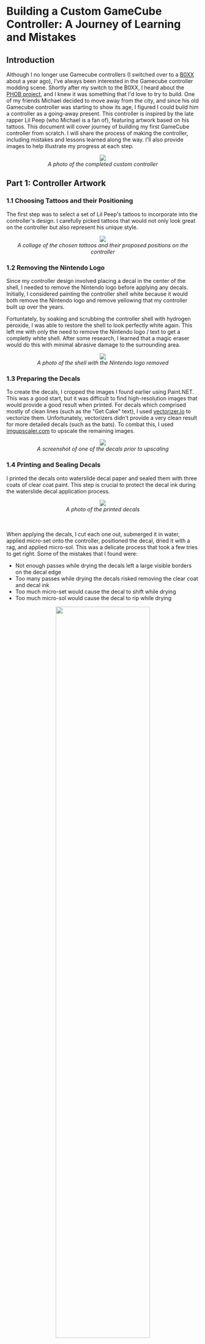 # Building a Custom GameCube Controller: A Journey of Learning and Mistakes

## Introduction

Although I no longer use Gamecube controllers (I switched over to a [B0XX](https://b0xx.com/) about a year ago), I've always been interested in the Gamecube controller modding scene. Shortly after my switch to the B0XX, I heard about the [PHOB project](https://github.com/PhobGCC/PhobGCC-doc), and I knew it was something that I'd love to try to build. One of my friends Michael decided to move away from the city, and since his old Gamecube controller was starting to show its age, I figured I could build him a controller as a going-away present. This controller is inspired by the late rapper Lil Peep (who Michael is a fan of), featuring artwork based on his tattoos. This document will cover journey of building my first GameCube controller from scratch. I will share the process of making the controller, including mistakes and lessons learned along the way. I'll also provide images to help illustrate my progress at each step.

<center><img src="picture1.JPEG"></center>

<center><i>A photo of the completed custom controller</i></center>

## Part 1: Controller Artwork

### 1.1 Choosing Tattoos and their Positioning

The first step was to select a set of Lil Peep's tattoos to incorporate into the controller's design. I carefully picked tattoos that would not only look great on the controller but also represent his unique style.

<center><img src="picture3.JPEG"></center>

<center><i>A collage of the chosen tattoos and their proposed positions on the controller</i></center>

### 1.2 Removing the Nintendo Logo

Since my controller design involved placing a decal in the center of the shell, I needed to remove the Nintendo logo before applying any decals. Initially, I considered painting the controller shell white because it would both remove the Nintendo logo and remove yellowing that my controller built up over the years.

Fortuntately, by soaking and scrubbing the controller shell with hydrogen peroxide, I was able to restore the shell to look perfectly white again. This left me with only the need to remove the Nintendo logo / text to get a completly white shell. After some research, I learned that a magic eraser would do this with minimal abrasive damage to the surrounding area.

<center><img src="picture2.JPEG"></center>

<center><i>A photo of the shell with the Nintendo logo removed</i></center>

### 1.3 Preparing the Decals

To create the decals, I cropped the images I found earlier using Paint.NET. This was a good start, but it was difficult to find high-resolution images that would provide a good result when printed. For decals which comprised mostly of clean lines (such as the "Get Cake" text), I used [vectorizer.io](vectorizer.io) to vectorize them. Unfortunately, vectorizers didn't provide a very clean result for more detailed decals (such as the bats). To combat this, I used [imgupscaler.com](imgupscaler.com) to upscale the remaining images.

<center><img src="picture4.JPG"></center>

<center><i>A screenshot of one of the decals prior to upscaling</i></center>

### 1.4 Printing and Sealing Decals

I printed the decals onto waterslide decal paper and sealed them with three coats of clear coat paint. This step is crucial to protect the decal ink during the waterslide decal application process.

<center><img src="picture5.JPEG"></center>

<center><i>A photo of the printed decals</i></center>
<br/><br/>

When applying the decals, I cut each one out, submerged it in water, applied micro-set onto the controller, positioned the decal, dried it with a rag, and applied micro-sol. This was a delicate process that took a few tries to get right. Some of the mistakes that I found were:
- Not enough passes while drying the decals left a large visible borders on the decal edge
- Too many passes while drying the decals risked removing the clear coat and decal ink
- Too much micro-set would cause the decal to shift while drying
- Too much micro-sol would cause the decal to rip while drying

<center><img src="picture6.JPEG"  width=70% height=70%></center>

<center><i>A series of photos showing the decal application process</i></center>

### 1.5 Clear Coat Application and Safety Precautions

After applying the decals, I used a 2K automotive clear coat to seal and protect them. 2K paint is a two-component paint that, when mixed, creates a durable and high-gloss finish. 2K clear paint was necessary to provide a smooth enough finish for comfortable use and to protect against degradation from oily hands. Unfortunately, 2K paint is also highly toxic, so I took precautions by wearing a respirator, goggles, and a paint suit during the painting process. 

Three coats of clear coat over the controller shell was enough to confidently seal in the decals. Since I was paining outside, I had to also take precautions to prevent contaminants such as dust from getting onto the shell while drying. Letting the shells dry under tupperware allowed for this protection with the small inconvenience of increasing the paint's curing time.

<center><img src="picture7.JPEG"></center>

<center><i>A photo of me wearing the paint suit, respirator, and goggles</i></center>

### 1.6 Decal Sanding and Finishing

Once the clear coat had cured, I noticed that there were still large visible edges over many of the decals. By sanding the decals with ~3000 grit sandpaper, I was able to level the surface and hide the decal borders. This was also a delicate process as sanding too deep would result in damage to the decals, while sanding too little would keep the borders visible. In hindsight, the optimal way to remove borders with minimal risk or damage to the finish would have been to alternate between applying clear coat, drying, and sanding multiple times.

After sanding, the finish was no longer perfectly even throughout the controller. I was able to restore the clear coat's original finish by applying a light scratch remover along with an acrylic shine to the shell.

<center><img src="picture8.JPEG"></center>

<center><i>A photo of the decals before sanding and sanding and polishing the decal edges</i></center>

### 1.7 Mistakes and Lessons Learned

During the artwork process, I encountered a few challenges. Initially, I tried using a Cricut machine to cut the decals after printing them onto waterslide decal paper. However, the cuts were messy, and I decided to cut them by hand instead.

<center><img src="picture9.JPEG"></center>

<center><i>A comparison of the Cricut-cut decal and the hand-cut decal</i></center>

## Part 2: Custom Picture Buttons

### 2.1 Designing and Ordering Picture Buttons

The picture buttons were the only portion of the controller which I wasn't able to complete myself. While there are resin casing resources available to me, I had concerns about my abililty to create buttons that were the right size. I was also concerned that they wouldn't end up looking up to the standard set by a controller modders that specialize in resin casted picture buttons.

I designed and ordered picture buttons buttons that featured Lil Peep's tattoos from [No Jon's Mods](https://twitter.com/NoJonsMods), a controller modder who specifically specializes in creating picture buttons.

<center><img src="picture10.PNG"></center>

<center><i>A photo of the proposed picture buttons with Lil Peep's tattoos</i></center>

### 2.2 Installing the Picture Buttons

Once the picture buttons arrived, I carefully installed them into the controller, making sure they fit and functioned properly.

<center><img src="picture11.PNG"></center>

<center><i>A photo of the controller with the custom picture buttons installed</i></center>

### 2.3 Mistakes and Lessons Learned

Thankfully, I encountered no significant issues during the picture button design and installation process. This success highlights the importance of working with skilled vendors and planning the design carefully.

## Part 3: PHOB Motherboard Installation

### 3.1 Harvesting Parts from a Donor Controller

To build this custom controller, I used my JP White GameCube controller as a donor. The process involved disassembling the donor controller and harvesting the necessary components described in the next section.

### 3.2 Soldering Components

I swapped the original motherboard for a PHOB motherboard, which incorporates hall-effect sensor sticks. This required soldering the following components to the new motherboard:
- Controller cable
- 2x Trigger potentiometers
- 2x trigger paddles
- C stick ribbon cable

<center><img src="picture12.JPEG"></center>

<center><i>A photo of the motherboard, magnets, and magnet holders before soldering</i></center>
<br/><br/>

<center><img src="picture20.JPEG"></center>

<center><i>A photo of the motherboard after the soldering and assembly process</i></center>

### 3.3 Cleaning and Lubricating Stickboxes

To ensure smooth operation, I cleaned the stickboxes once with isopropyl alcohol and applied keyboard switch lubricant to ensure for smooth stickbox travel.

<center><img src="picture13.JPEG"></center>

<center><i>A photo of the cleaned and lubricated stickboxes</i></center>

### 3.2 Installing Magnets and Attaching Stickboxes to the PHOB Motherboard

To prepare the stickboxes for the PHOB motherboard, I began by gluing the magnets to their 3D printed nylon magnet holders using Loctite super glue. Then, I used the same glue to attach the magnets and holders to the sides of the stickboxes. Once the glue had dryed, I secured the stickboxes to the PHOB motherboard.

<center><img src="picture14.JPEG"></center>

<center><i>A photo of the magnets glued to the magnet holders and stickboxes, and the stickboxes attached to the motherboard</i></center>

### 3.4 Mistakes and Lessons Learned

Initially, I encountered an issue when trying to close the controller. I needed to trim down the button pads more than advised in the build gide to ensure a proper fit. Through this challenge, I learned the importance of adjusting to the unique requirements of custom parts.

<center><img src="picture21.JPEG"></center>

<center><i>A photo of the controller unable to be closed due to a large gap</i></center>

## Part 4: Quality of Life Improvements

### 4.1 Torx Screw Replacement

To make future reassembly easier, I replaced all screws on the controller (shell, trigger bracket, stickbox) with torx screws.

<center><img src="picture15.JPEG"></center>

<center><i>A photo of the controller's back shell assembled with torx screws</i></center>

### 4.2 Trigger Upgrades

Following [Fires Customs Stage 1 Triggers Guide](https://firescc.com/fires-triggers-stage-1), I experimented with various combinations of different length trigger plugs, different numbers of o-rings, and different amounts of silicone tape to achieve the right feel. After several attempts, I finally found the optimal setup for both triggers.

Both triggers received aftermarket ["Rienne springs"](https://www.riennecustoms.com/shop/aftermarket-gamecube-controller-trigger-springs-set-of-2-pre-lubed/) and low friction silicone tape to increase travel smoothness. The left trigger was given a long trigger plug, two o-rings, and was set to digital-only mode to serve as a powershield button, while the right trigger had no plug or o-rings added to remain a general-purpose (analog + digital) trigger. 

<center><img src="picture16.JPEG"></center>

<center><i>A photo of the triggers with trigger plugs installed</i></center>

### 4.3 Stickbox Spring Replacement

The donor controller I supplied has seen many games throughout its years, meaning that the stickboxes were quite worn in. To add longevity to the controller, I replaced the stickbox springs with fresh springs. I chose to use the newest revision stickboxes ([CFS8280-500020-00 E4 (T3)](https://gccontrollerlibrary.com/guides/gamecube-controller-internals-guide/)) as these are known to have the stiffest springs. While one of the PHOB's features are a snapback reduction signal filter, using a stiffer spring allows for natural snapback reduction with incurring the responsiveness reduction that this filter introduces.

The combination of the new stickbox spring along with the stickbox lubricant has made the controller feel super responsive.

### 4.4 Mouseclick Z

When ordering the PHOB motherboard, the board provider had an option to include a mouseclick style Z button switch, which I opted for. This switch came pre-soldered to the board, which can be see in the original PHOB motherboard photo above. This switch improves the feel of the Z button, giving it a more tactile, "mouseclick" feel.

### 4.5 Out of Scope Considerations

I considered adding shell notches and a paracorded cable to the custom controller but decided against them. While I was able to successfully add hybrid max-distance wavedash + firefox notchs with the correct coordinates (Y->0.33) on one of my other controller shells, they felt quite difficult to slot the stick into, which wasn't up to the quality I would have liked for this controller. Had I had additional shells to practice on, I would have continued learning to add notches, but it wasn't worth the of risk damaging the only white shell I had. 

I also considered adding an aftermarket paracord cable to the controller, but ultimately decided against it because aftermarket gamecube cables have a higher failure rate than OEM cables.

<center><img src="picture18.JPEG"></center>

<center><i>A photo of notches that I added to my Emerald Blue Gamecube controller</i></center>

## Conclusion

Throughout this journey, I've learned that building a custom GameCube controller is a challenging but rewarding process. By learning from my mistakes and sharing my experiences, I hope this blog post can help others who embark on a similar journey. I'm thrilled with how the final product turned out, and I'm sure Michael will love his one-of-a-kind Lil Peep-inspired controller.

<center><img src="picture19.JPEG"></center>

<center><i>A photo of the completed controller</i></center>
